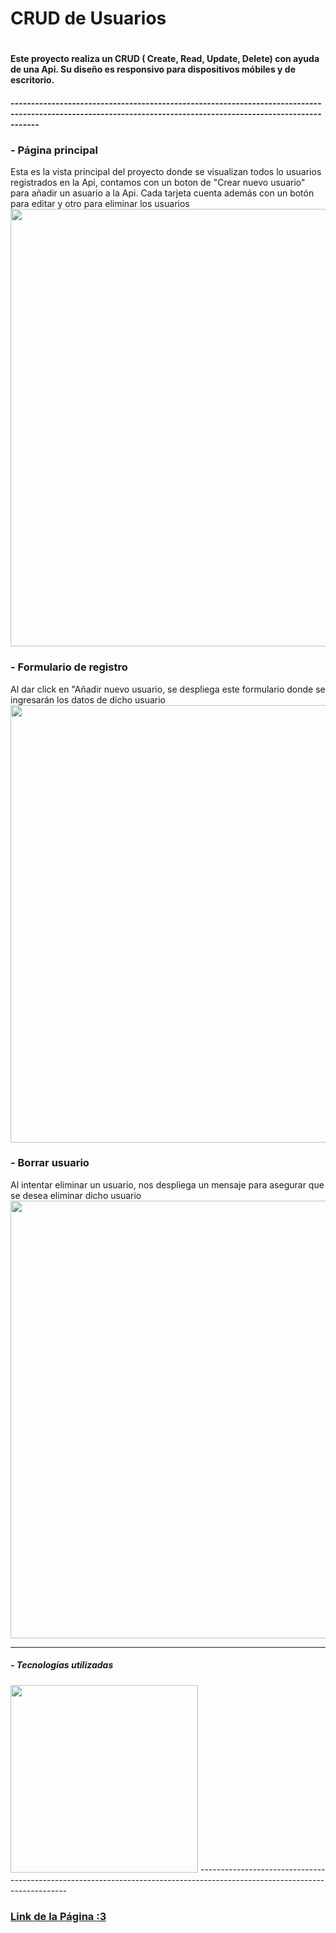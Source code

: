 <h1>CRUD de Usuarios<h1/>
<h4>Este proyecto realiza un CRUD ( Create, Read, Update, Delete) con ayuda de una Api. Su diseño es responsivo para dispositivos móbiles y de escritorio.<h4/>
---------------------------------------------------------------------------------------------------------------------------------------------------------------
<h3> - Página principal</h3>
<h7>Esta es la vista principal del proyecto donde se visualizan todos lo usuarios registrados en la Api, contamos con un boton de "Crear nuevo usuario" para añadir un asuario a la Api. Cada tarjeta cuenta además con un botón para editar y otro para eliminar los usuarios</h7>
<img src= "https://i.postimg.cc/YCNPN0v2/MainView.png" width= 700px/>
<h3>- Formulario de registro</h3> 
<h7>Al dar click en "Añadir nuevo usuario, se despliega este formulario donde se ingresarán los datos de dicho usuario</h7>
<br/>
<img src= "https://i.postimg.cc/fbRJD3XJ/form.png"  width= 700px/>
<h3>- Borrar usuario</h3>
<h7>Al intentar eliminar un usuario, nos despliega un mensaje para asegurar que se desea eliminar dicho usuario</h7>
<br/>
  <img src= "https://i.postimg.cc/y8VNyJLv/delete.png"  width= 700px/>

---------------------------------------------------------------------------------------------------------------------------

<h5>- Tecnologías utilizadas</h5>
  <img src= "https://i.postimg.cc/pdThH05w/image-2023-01-17-140324229.png" width= 300px/>
---------------------------------------------------------------------------------------------------------------------------
<h3> <a href= "https://luxury-moxie-1b7b81.netlify.app " target="_blank">Link de la Página :3<a/></h3>



